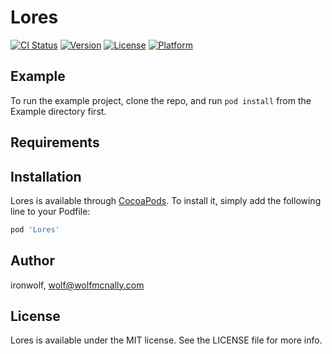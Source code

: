 # Lores

[![CI Status](http://img.shields.io/travis/ironwolf/Lores.svg?style=flat)](https://travis-ci.org/ironwolf/Lores)
[![Version](https://img.shields.io/cocoapods/v/Lores.svg?style=flat)](http://cocoapods.org/pods/Lores)
[![License](https://img.shields.io/cocoapods/l/Lores.svg?style=flat)](http://cocoapods.org/pods/Lores)
[![Platform](https://img.shields.io/cocoapods/p/Lores.svg?style=flat)](http://cocoapods.org/pods/Lores)

## Example

To run the example project, clone the repo, and run `pod install` from the Example directory first.

## Requirements

## Installation

Lores is available through [CocoaPods](http://cocoapods.org). To install
it, simply add the following line to your Podfile:

```ruby
pod 'Lores'
```

## Author

ironwolf, wolf@wolfmcnally.com

## License

Lores is available under the MIT license. See the LICENSE file for more info.
